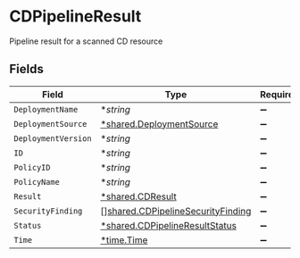 # CDPipelineResult

Pipeline result for a scanned CD resource


## Fields

| Field                                                                                         | Type                                                                                          | Required                                                                                      | Description                                                                                   |
| --------------------------------------------------------------------------------------------- | --------------------------------------------------------------------------------------------- | --------------------------------------------------------------------------------------------- | --------------------------------------------------------------------------------------------- |
| `DeploymentName`                                                                              | **string*                                                                                     | :heavy_minus_sign:                                                                            | N/A                                                                                           |
| `DeploymentSource`                                                                            | [*shared.DeploymentSource](../../../pkg/models/shared/deploymentsource.md)                    | :heavy_minus_sign:                                                                            | N/A                                                                                           |
| `DeploymentVersion`                                                                           | **string*                                                                                     | :heavy_minus_sign:                                                                            | N/A                                                                                           |
| `ID`                                                                                          | **string*                                                                                     | :heavy_minus_sign:                                                                            | N/A                                                                                           |
| `PolicyID`                                                                                    | **string*                                                                                     | :heavy_minus_sign:                                                                            | N/A                                                                                           |
| `PolicyName`                                                                                  | **string*                                                                                     | :heavy_minus_sign:                                                                            | N/A                                                                                           |
| `Result`                                                                                      | [*shared.CDResult](../../../pkg/models/shared/cdresult.md)                                    | :heavy_minus_sign:                                                                            | N/A                                                                                           |
| `SecurityFinding`                                                                             | [][shared.CDPipelineSecurityFinding](../../../pkg/models/shared/cdpipelinesecurityfinding.md) | :heavy_minus_sign:                                                                            | N/A                                                                                           |
| `Status`                                                                                      | [*shared.CDPipelineResultStatus](../../../pkg/models/shared/cdpipelineresultstatus.md)        | :heavy_minus_sign:                                                                            | N/A                                                                                           |
| `Time`                                                                                        | [*time.Time](https://pkg.go.dev/time#Time)                                                    | :heavy_minus_sign:                                                                            | N/A                                                                                           |